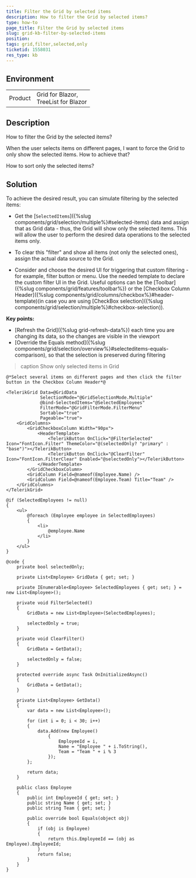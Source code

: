```yaml
---
title: Filter the Grid by selected items
description: How to filter the Grid by selected items?
type: how-to
page_title: Filter the Grid by selected items
slug: grid-kb-filter-by-selected-items
position: 
tags: grid,filter,selected,only
ticketid: 1558031
res_type: kb
---
```


## Environment
<table>
    <tbody>
        <tr>
            <td>Product</td>
            <td>Grid for Blazor,<br />
                TreeList for Blazor</td>
        </tr>
    </tbody>
</table>

## Description

How to filter the Grid by the selected items?

When the user selects items on different pages, I want to force the Grid to only show the selected items. How to achieve that?

How to sort only the selected items?

## Solution

To achieve the desired result, you can simulate filtering by the selected items:

* Get the [`SelectedItems`]({%slug components/grid/selection/multiple%}#selected-items) data and assign that as Grid data - thus, the Grid will show only the selected items. This will allow the user to perform the desired data operations to the selected items only.

* To clear this "filter" and show all items (not only the selected ones), assign the actual data source to the Grid.

* Consider and choose the desired UI for triggering that custom filtering - for example, filter button or menu. Use the needed template to declare the custom filter UI in the Grid. Useful options can be the [Toolbar]({%slug components/grid/features/toolbar%}) or the [Checkbox Column Header]({%slug components/grid/columns/checkbox%}#header-template)(in case you are using [CheckBox selection]({%slug components/grid/selection/multiple%}#checkbox-selection)). 

**Key points:** 
* [Refresh the Grid]({%slug grid-refresh-data%}) each time you are changing its data, so the changes are visible in the viewport
* [Override the Equals method]({%slug components/grid/selection/overview%}#selecteditems-equals-comparison), so that the selection is preserved during filtering

>caption Show only selected items in Grid
````CSHTML
@*Select several items on different pages and then click the filter button in the Checkbox Column Header*@

<TelerikGrid Data=@GridData
             SelectionMode="@GridSelectionMode.Multiple"
             @bind-SelectedItems="@SelectedEmployees"
             FilterMode="@GridFilterMode.FilterMenu"
             Sortable="true"
             Pageable="true">
    <GridColumns>
        <GridCheckboxColumn Width="90px">
            <HeaderTemplate>
                <TelerikButton OnClick="@FilterSelected" Icon="FontIcon.Filter" ThemeColor="@(selectedOnly? "primary" : "base")"></TelerikButton>
                <TelerikButton OnClick="@ClearFilter" Icon="FontIcon.FilterClear" Enabled="@selectedOnly"></TelerikButton>
            </HeaderTemplate>
        </GridCheckboxColumn>
        <GridColumn Field=@nameof(Employee.Name) />
        <GridColumn Field=@nameof(Employee.Team) Title="Team" />
    </GridColumns>
</TelerikGrid>

@if (SelectedEmployees != null)
{
    <ul>
        @foreach (Employee employee in SelectedEmployees)
        {
            <li>
                @employee.Name
            </li>
        }
    </ul>
}

@code {
    private bool selectedOnly;

    private List<Employee> GridData { get; set; }

    private IEnumerable<Employee> SelectedEmployees { get; set; } = new List<Employee>();

    private void FilterSelected()
    {
        GridData = new List<Employee>(SelectedEmployees);

        selectedOnly = true;
    }

    private void ClearFilter()
    {
        GridData = GetData();

        selectedOnly = false;
    }

    protected override async Task OnInitializedAsync()
    {
        GridData = GetData();
    }

    private List<Employee> GetData()
    {
        var data = new List<Employee>();

        for (int i = 0; i < 30; i++)
        {
            data.Add(new Employee()
                {
                    EmployeeId = i,
                    Name = "Employee " + i.ToString(),
                    Team = "Team " + i % 3
                });
        };

        return data;
    }

    public class Employee
    {
        public int EmployeeId { get; set; }
        public string Name { get; set; }
        public string Team { get; set; }

        public override bool Equals(object obj)
        {
            if (obj is Employee)
            {
                return this.EmployeeId == (obj as Employee).EmployeeId;
            }
            return false;
        }
    }
}
````
